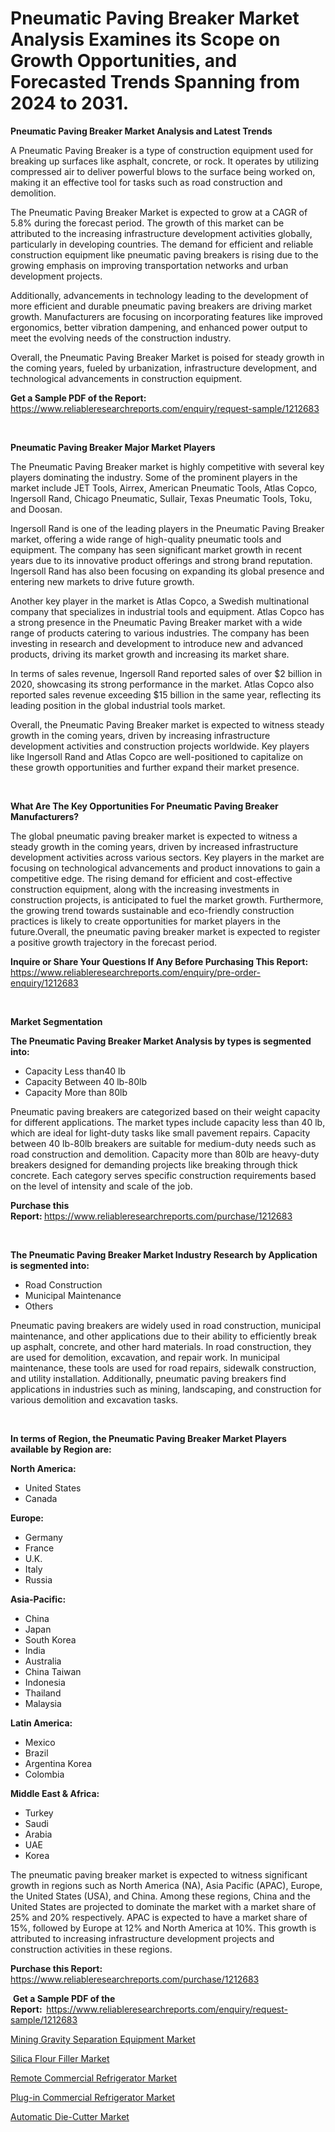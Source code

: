 <p><h1>Pneumatic Paving Breaker Market Analysis Examines its Scope on Growth Opportunities, and Forecasted Trends Spanning from 2024 to 2031.</h1></p><p><strong>Pneumatic Paving Breaker Market Analysis and Latest Trends</strong></p>
<p><p>A Pneumatic Paving Breaker is a type of construction equipment used for breaking up surfaces like asphalt, concrete, or rock. It operates by utilizing compressed air to deliver powerful blows to the surface being worked on, making it an effective tool for tasks such as road construction and demolition.</p><p>The Pneumatic Paving Breaker Market is expected to grow at a CAGR of 5.8% during the forecast period. The growth of this market can be attributed to the increasing infrastructure development activities globally, particularly in developing countries. The demand for efficient and reliable construction equipment like pneumatic paving breakers is rising due to the growing emphasis on improving transportation networks and urban development projects.</p><p>Additionally, advancements in technology leading to the development of more efficient and durable pneumatic paving breakers are driving market growth. Manufacturers are focusing on incorporating features like improved ergonomics, better vibration dampening, and enhanced power output to meet the evolving needs of the construction industry.</p><p>Overall, the Pneumatic Paving Breaker Market is poised for steady growth in the coming years, fueled by urbanization, infrastructure development, and technological advancements in construction equipment.</p></p>
<p><strong>Get a Sample PDF of the Report:&nbsp;</strong> <a href="https://www.reliableresearchreports.com/enquiry/request-sample/1212683">https://www.reliableresearchreports.com/enquiry/request-sample/1212683</a></p>
<p>&nbsp;</p>
<p><strong>Pneumatic Paving Breaker Major Market Players</strong></p>
<p><p>The Pneumatic Paving Breaker market is highly competitive with several key players dominating the industry. Some of the prominent players in the market include JET Tools, Airrex, American Pneumatic Tools, Atlas Copco, Ingersoll Rand, Chicago Pneumatic, Sullair, Texas Pneumatic Tools, Toku, and Doosan.</p><p>Ingersoll Rand is one of the leading players in the Pneumatic Paving Breaker market, offering a wide range of high-quality pneumatic tools and equipment. The company has seen significant market growth in recent years due to its innovative product offerings and strong brand reputation. Ingersoll Rand has also been focusing on expanding its global presence and entering new markets to drive future growth.</p><p>Another key player in the market is Atlas Copco, a Swedish multinational company that specializes in industrial tools and equipment. Atlas Copco has a strong presence in the Pneumatic Paving Breaker market with a wide range of products catering to various industries. The company has been investing in research and development to introduce new and advanced products, driving its market growth and increasing its market share.</p><p>In terms of sales revenue, Ingersoll Rand reported sales of over $2 billion in 2020, showcasing its strong performance in the market. Atlas Copco also reported sales revenue exceeding $15 billion in the same year, reflecting its leading position in the global industrial tools market.</p><p>Overall, the Pneumatic Paving Breaker market is expected to witness steady growth in the coming years, driven by increasing infrastructure development activities and construction projects worldwide. Key players like Ingersoll Rand and Atlas Copco are well-positioned to capitalize on these growth opportunities and further expand their market presence.</p></p>
<p>&nbsp;</p>
<p><strong>What Are The Key Opportunities For Pneumatic Paving Breaker Manufacturers?</strong></p>
<p><p>The global pneumatic paving breaker market is expected to witness a steady growth in the coming years, driven by increased infrastructure development activities across various sectors. Key players in the market are focusing on technological advancements and product innovations to gain a competitive edge. The rising demand for efficient and cost-effective construction equipment, along with the increasing investments in construction projects, is anticipated to fuel the market growth. Furthermore, the growing trend towards sustainable and eco-friendly construction practices is likely to create opportunities for market players in the future.Overall, the pneumatic paving breaker market is expected to register a positive growth trajectory in the forecast period.</p></p>
<p><strong>Inquire or Share Your Questions If Any Before Purchasing This Report:</strong> <a href="https://www.reliableresearchreports.com/enquiry/pre-order-enquiry/1212683">https://www.reliableresearchreports.com/enquiry/pre-order-enquiry/1212683</a></p>
<p>&nbsp;</p>
<p><strong>Market Segmentation</strong></p>
<p><strong>The Pneumatic Paving Breaker Market Analysis by types is segmented into:</strong></p>
<p><ul><li>Capacity Less than40 lb</li><li>Capacity Between 40 lb-80lb</li><li>Capacity More than 80lb</li></ul></p>
<p><p>Pneumatic paving breakers are categorized based on their weight capacity for different applications. The market types include capacity less than 40 lb, which are ideal for light-duty tasks like small pavement repairs. Capacity between 40 lb-80lb breakers are suitable for medium-duty needs such as road construction and demolition. Capacity more than 80lb are heavy-duty breakers designed for demanding projects like breaking through thick concrete. Each category serves specific construction requirements based on the level of intensity and scale of the job.</p></p>
<p><strong>Purchase this Report:&nbsp;</strong><a href="https://www.reliableresearchreports.com/purchase/1212683">https://www.reliableresearchreports.com/purchase/1212683</a></p>
<p>&nbsp;</p>
<p><strong>The Pneumatic Paving Breaker Market Industry Research by Application is segmented into:</strong></p>
<p><ul><li>Road Construction</li><li>Municipal Maintenance</li><li>Others</li></ul></p>
<p><p>Pneumatic paving breakers are widely used in road construction, municipal maintenance, and other applications due to their ability to efficiently break up asphalt, concrete, and other hard materials. In road construction, they are used for demolition, excavation, and repair work. In municipal maintenance, these tools are used for road repairs, sidewalk construction, and utility installation. Additionally, pneumatic paving breakers find applications in industries such as mining, landscaping, and construction for various demolition and excavation tasks.</p></p>
<p>&nbsp;</p>
<p><strong>In terms of Region, the Pneumatic Paving Breaker Market Players available by Region are:</strong></p>
<p>
    <p> <strong> North America: </strong>
        <ul>
            <li>United States</li>
            <li>Canada</li>
        </ul>
        </p> 
    <p> <strong> Europe: </strong>
        <ul>
            <li>Germany</li>
            <li>France</li>
            <li>U.K.</li>
            <li>Italy</li>
            <li>Russia</li>
        </ul>
        </p> 
    <p> <strong> Asia-Pacific: </strong>
        <ul>
            <li>China</li>
            <li>Japan</li>
            <li>South Korea</li>
            <li>India</li>
            <li>Australia</li>
            <li>China Taiwan</li>
            <li>Indonesia</li>
            <li>Thailand</li>
            <li>Malaysia</li>
        </ul>
        </p> 
    <p> <strong> Latin America: </strong>
        <ul>
            <li>Mexico</li>
            <li>Brazil</li>
            <li>Argentina Korea</li>
            <li>Colombia</li>
        </ul>
        </p> 
    <p> <strong> Middle East & Africa: </strong>
        <ul>
            <li>Turkey</li>
            <li>Saudi</li>
            <li>Arabia</li>
            <li>UAE</li>
            <li>Korea</li>
        </ul>
    </p>
    </p>
<p><p>The pneumatic paving breaker market is expected to witness significant growth in regions such as North America (NA), Asia Pacific (APAC), Europe, the United States (USA), and China. Among these regions, China and the United States are projected to dominate the market with a market share of 25% and 20% respectively. APAC is expected to have a market share of 15%, followed by Europe at 12% and North America at 10%. This growth is attributed to increasing infrastructure development projects and construction activities in these regions.</p></p>
<p><strong>Purchase this Report: </strong><a href="https://www.reliableresearchreports.com/purchase/1212683">https://www.reliableresearchreports.com/purchase/1212683</a></p>
<p>&nbsp;<strong>Get a Sample PDF of the Report:&nbsp;&nbsp;</strong><a href="https://www.reliableresearchreports.com/enquiry/request-sample/1212683">https://www.reliableresearchreports.com/enquiry/request-sample/1212683</a></p>
<p><strong></strong></p>
<p><p><a href="https://github.com/globismark/Market-Research-Report-List-2/blob/main/mining-gravity-separation-equipment-market.md">Mining Gravity Separation Equipment Market</a></p><p><a href="https://github.com/NorbertYates/Market-Research-Report-List-3/blob/main/silica-flour-filler-market.md">Silica Flour Filler Market</a></p><p><a href="https://github.com/seekum/Market-Research-Report-List-1/blob/main/remote-commercial-refrigerator-market.md">Remote Commercial Refrigerator Market</a></p><p><a href="https://github.com/nancykennedykellievqfqt2/Market-Research-Report-List-1/blob/main/plug-in-commercial-refrigerator-market.md">Plug-in Commercial Refrigerator Market</a></p><p><a href="https://github.com/prosalinda88/Market-Research-Report-List-3/blob/main/automatic-die-cutter-market.md">Automatic Die-Cutter Market</a></p></p>